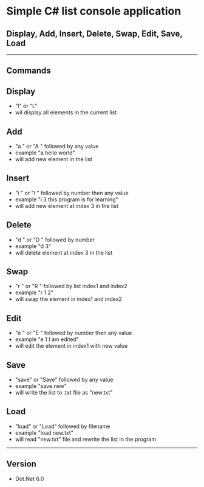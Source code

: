 Simple C# list console application
=======
## Display, Add, Insert, Delete, Swap, Edit, Save, Load
---
## Commands

## Display
- "l" or "L"
- wil display all elements in the current list
## Add
- "a " or "A " followed by any value
- example "a hello world"
- will add new element in the list 

## Insert
- "i " or "I " followed by number then any value
- example "i 3 this program is for learning"
- will add new element at index 3 in the list

## Delete
- "d " or "D " followed by number
- example "d 3"
- will delete element at index 3 in the list

## Swap
- "r " or "R " followed by list index1 and index2
- example "r 1 2"
- will swap the element in index1 and index2

## Edit
- "e " or "E " followed by number then any value
- example "e 1 I am edited"
- will edit the element in index1 with new value

## Save
- "save" or "Save" followed by any value
- example "save new"
- will write the list to .txt file as "new.txt"

## Load
- "load" or "Load" followed by filename
- example "load new.txt"
- will read "new.txt" file and rewrite the list in the program 

---  
## Version
- Dot.Net 6.0